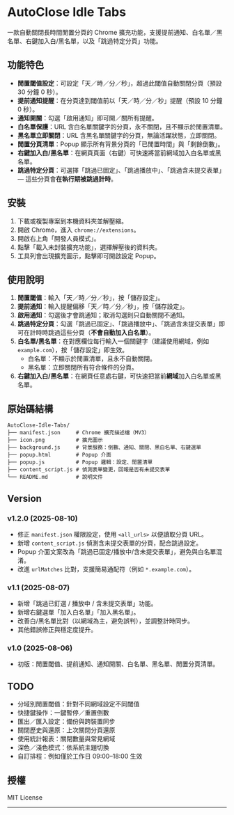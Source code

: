 # AutoClose Idle Tabs

一款自動關閉長時間閒置分頁的 Chrome 擴充功能，支援提前通知、白名單／黑名單、右鍵加入白/黑名單，以及「跳過特定分頁」功能。

## 功能特色

- **閒置閾值設定**：可設定「天／時／分／秒」，超過此閾值自動關閉分頁（預設 30 分鐘 0 秒）。  
- **提前通知提醒**：在分頁達到閾值前以「天／時／分／秒」提醒（預設 10 分鐘 0 秒）。  
- **通知開關**：勾選「啟用通知」即可開／關所有提醒。  
- **白名單保護**：URL 含白名單關鍵字的分頁，永不關閉，且不顯示於閒置清單。  
- **黑名單立即關閉**：URL 含黑名單關鍵字的分頁，無論活躍狀態，立即關閉。  
- **閒置分頁清單**：Popup 顯示所有背景分頁的「已閒置時間」與「剩餘倒數」。  
- **右鍵加入白/黑名單**：在網頁頁面（右鍵）可快速將當前網域加入白名單或黑名單。  
- **跳過特定分頁**：可選擇「跳過已固定」、「跳過播放中」、「跳過含未提交表單」— 這些分頁會**在執行期被跳過計時**。

## 安裝

1. 下載或複製專案到本機資料夾並解壓縮。  
2. 開啟 Chrome，進入 `chrome://extensions`。  
3. 開啟右上角「開發人員模式」。  
4. 點擊「載入未封裝擴充功能」，選擇解壓後的資料夾。  
5. 工具列會出現擴充圖示，點擊即可開啟設定 Popup。

## 使用說明

1. **閒置閾值**：輸入「天／時／分／秒」，按「儲存設定」。  
2. **提前通知**：輸入提醒偏移「天／時／分／秒」，按「儲存設定」。  
3. **啟用通知**：勾選後才會跳通知；取消勾選則只自動關閉不通知。  
4. **跳過特定分頁**：勾選「跳過已固定」、「跳過播放中」、「跳過含未提交表單」即可在計時時跳過這些分頁（**不會自動加入白名單**）。  
5. **白名單/黑名單**：在對應欄位每行輸入一個關鍵字（建議使用網域，例如 `example.com`），按「儲存設定」即生效。  
   - 白名單：不顯示於閒置清單，且永不自動關閉。  
   - 黑名單：立即關閉所有符合條件的分頁。  
6. **右鍵加入白/黑名單**：在網頁任意處右鍵，可快速把當前**網域**加入白名單或黑名單。

## 原始碼結構

```plaintext
AutoClose-Idle-Tabs/
├── manifest.json     # Chrome 擴充描述檔（MV3）
├── icon.png          # 擴充圖示
├── background.js     # 背景服務：倒數、通知、關閉、黑白名單、右鍵選單
├── popup.html        # Popup 介面
├── popup.js          # Popup 邏輯：設定、閒置清單
├── content_script.js # 偵測表單變更，回報是否有未提交表單
└── README.md         # 說明文件
````

## Version

### v1.2.0 (2025-08-10)

* 修正 `manifest.json` 權限設定，使用 `<all_urls>` 以便讀取分頁 URL。
* 新增 `content_script.js` 偵測含未提交表單的分頁，配合跳過設定。
* Popup 介面文案改為「跳過已固定/播放中/含未提交表單」，避免與白名單混淆。
* 改進 `urlMatches` 比對，支援簡易通配符（例如 `*.example.com`）。

### v1.1 (2025-08-07)

* 新增「跳過已釘選 / 播放中 / 含未提交表單」功能。
* 新增右鍵選單「加入白名單」「加入黑名單」。
* 改善白/黑名單比對（以網域為主，避免誤判），並調整計時同步。
* 其他錯誤修正與穩定度提升。

### v1.0 (2025-08-06)

* 初版：閒置閾值、提前通知、通知開關、白名單、黑名單、閒置分頁清單。

## TODO

* 分域別閒置閾值：針對不同網域設定不同閾值
* 快捷鍵操作：一鍵暫停／重置倒數
* 匯出／匯入設定：備份與跨裝置同步
* 關閉歷史與還原：上次關閉分頁還原
* 使用統計報表：關閉數量與常見網域
* 深色／淺色模式：依系統主題切換
* 自訂排程：例如僅於工作日 09:00–18:00 生效

## 授權

MIT License

---